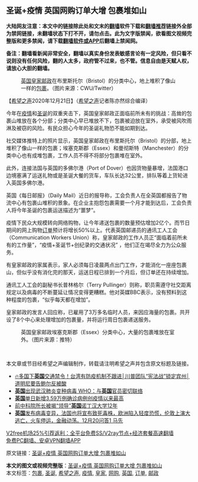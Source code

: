 <h2>圣诞+疫情 英国网购订单大增 包裹堆如山</h2> <p class="notice"><b>大陆网友注意：本文中的链接除此处和文末的<a href="https://github.com/bannedbook/fanqiang" >翻墙</a>软件下载和<a href="https://github.com/killgcd/justmysocks/blob/master/README.md">翻墙推荐</a>链接外全部为禁网链接，未翻墙状态下打不开，请勿点击。此为文字版禁闻，欲看图文视频完整版和更多禁闻，请下载<a href="https://github.com/bannedbook/fanqiang">翻墙软件或APP</a>后翻墙上禁闻网。</p><p>备注：翻墙看新闻非常安全，翻墙以真实身份发表敏感言论有一定风险，但只看不说则没有任何风险，翻的人太多，政府管不过来，也不管。信息自由是天赋人权，请放心大胆的翻墙。</b></p>  <div class="entry"> <figure><figcaption><a href="https://www.bannedbook.org/bnews/tag/%e8%8b%b1%e5%9b%bd/" class="st_tag internal_tag" rel="tag" title="标签 英国 下的日志">英国</a><a href="https://www.bannedbook.org/bnews/tag/%E7%9A%87%E5%AE%B6/" class="st_tag internal_tag" rel="tag" title="标签 皇家 下的日志">皇家</a><a href="https://www.bannedbook.org/bnews/tag/%E9%82%AE%E6%94%BF/" class="st_tag internal_tag" rel="tag" title="标签 邮政 下的日志">邮政</a>在布里斯托尔（Bristol）的分类中心，地上堆积了像山一样的<a href="https://www.bannedbook.org/bnews/tag/%E5%8C%85%E8%A3%B9/" class="st_tag internal_tag" rel="tag" title="标签 包裹 下的日志">包裹</a>。（图片来源：CWU/Twitter）</figcaption></figure> <p>【<span class='wp_keywordlink_affiliate'><a href="https://www.soundofhope.org" title="希望之声" target="_blank">希望之声</a></span>2020年12月21日】（<a href="https://www.bannedbook.org/bnews/tag/%e5%b8%8c%e6%9c%9b%e4%b9%8b%e5%a3%b0/" class="st_tag internal_tag" rel="tag" title="标签 希望之声 下的日志">希望之声</a>记者陈亦然综合编译）</p> <p>今年在<a href="https://www.bannedbook.org/bnews/tag/%E7%96%AB%E6%83%85/" class="st_tag internal_tag" rel="tag" title="标签 疫情 下的日志">疫情</a>和<a href="https://www.bannedbook.org/bnews/tag/%E5%9C%A3%E8%AF%9E/" class="st_tag internal_tag" rel="tag" title="标签 圣诞 下的日志">圣诞</a>的双重夹击下，英国皇家邮政正面临前所未有的挑战：高耸的包裹山堆放在各个分部；分类中心早已堆放不下，包裹被迫放在室外，承受被风吹雨淋及被窃的风险。有民众担心今年的圣诞礼物恐不能如期到达。</p> <p>社交媒体推特上的照片显示，英国皇家邮政在布里斯托尔（Bristol）的分部，地上堆积了像山一样的包裹；埃塞克斯郡（Essex）和曼彻斯特（Manchester）的分类中心也有成堆包裹，工作人员不得不将部分包裹堆在室外。</p> <p>此外，连接法国与英国的多佛尔港（Port of Dover）也因货物量暴增，法国港口边境塞满了运送礼物或是圣诞大餐的货车，车队长达32公里，排队等着上货轮进入英国多佛尔港。</p>  <p>英国《每日邮报》（Daily Mail）近日的报导称，工会负责人在全英国都报告了物流中心有包裹山堆积的景象。在企业主抱怨包裹需要一个月才能到达后，工会负责人将今年圣诞的包裹运送描述为“噩梦”。</p> <p>疫情下民众大规模转向网络购物，让今年递送包裹的数量预估增加2亿个。而节日期间的网上购物<a href="https://www.bannedbook.org/bnews/tag/%E8%AE%A2%E5%8D%95/" class="st_tag internal_tag" rel="tag" title="标签 订单 下的日志">订单</a>预计将增长50%以上。代表英国邮递员的通讯工人工会（Communication Workers Union）称，皇家邮政的工作人员正“面临着前所未有的工作量”，“疫情+圣诞节+创纪录的交通状况” ，他们正在竭尽全力为公众服务。</p> <p>有皇家邮政的家属表示，家人必须每日凌晨两点出门工作，才能消化一座座包裹山，但似乎没有消化完的那天，运送日程已排到一个月后，但订单还在持续增加。</p> <p>通讯工人工会的副秘书长普林格尔（Terry Pullinger）则称，职员需遵守社交距离规定以及病毒的不断蔓延让情况变得更糟糕。他对英媒BBC表示，没有预料到这种程度的包裹，“似乎每天都在增加”。</p>  <p>皇家邮政的发言人回应称，已雇用了3万多名临时人员，来因应海量的包裹。共开设了8个中心来处理增加的包裹量，并将运行周日包裹递送服务。</p> <figure><figcaption>英国皇家邮政埃塞克斯郡（Essex）分类中心，大量的包裹堆放在室外。（图片来源：推特）</figcaption></figure> <p> </p> <p>本文章或节目经希望之声编辑制作，转载请注明希望之声并包含原文标题及链接。</p> <ul class='op-related-articles' title='相关阅读'> <li><a href='https://www.bannedbook.org/bnews/bannedvideo/20201221/1452085.html' target='_blank'>🔥多国下<b>英国</b>交通禁令！台湾有防疫机制不跟进│川普团队“宪法战”锁定宾州│道明尼要告鲍尔反被酸</a></li> <li><a href='https://www.bannedbook.org/bnews/worldnews/20201221/1452066.html' target='_blank'><b>英国</b>出现武汉肺炎变种病毒 WHO：与<b>英国</b>官员密切联络</a></li> <li><a href='https://www.bannedbook.org/bnews/baitai/20201221/1452057.html' target='_blank'><b>英国</b>单日新增3.59万例确诊病例创疫情以来最高</a></li> <li><a href='https://www.bannedbook.org/bnews/comments/20201221/1452045.html' target='_blank'>前中科院所长被揭“领导”<b>英国</b>诺丁汉大学12年</a></li> <li><a href='https://www.bannedbook.org/bnews/bannedvideo/20201221/1451905.html' target='_blank'><b>英国</b>发布病毒变异，法国也将宣布致死毒株，欧洲陷入轻度恐慌，伦敦上演大逃亡，火车停运，金融动荡。12月20问答1 马先</a></li> </ul> <p class="texttj"> <a href="https://www.bannedbook.org/forum23/topic22702.html" target="_blank">V2free机场25%引荐返利：全平台免费SS/V2ray节点+经济套餐高速翻墙</a><br/> <a href="https://github.com/bannedbook/fanqiang/wiki/%E7%A6%81%E9%97%BB%E7%BD%91%E5%AE%89%E5%8D%93%E7%BF%BB%E5%A2%99%E6%96%B0%E9%97%BBAPP" target="_blank">免费PC翻墙、安卓VPN翻墙APP</a></p><p>原文链接：<a class="src_link"  href="https://www.soundofhope.org/post/455755" target="_blank">圣诞+疫情 英国网购订单大增 包裹堆如山</a></p> <a name='sharetosocial'></a>       <div><b>本文的图文或视频完整版</b>：<a href='https://www.bannedbook.org/bnews/comments/20201221/1452169.html'>圣诞+疫情 英国网购订单大增 包裹堆如山</a></div>  </div><!--END ENTRY--> <div class="postfooter"> <div>本文标签：<a href="https://www.bannedbook.org/bnews/tag/%E5%8C%85%E8%A3%B9/" rel="tag">包裹</a>, <a href="https://www.bannedbook.org/bnews/tag/%E5%9C%A3%E8%AF%9E/" rel="tag">圣诞</a>, <a href="https://www.bannedbook.org/bnews/tag/%e5%b8%8c%e6%9c%9b%e4%b9%8b%e5%a3%b0/" rel="tag">希望之声</a>, <a href="https://www.bannedbook.org/bnews/tag/%E7%96%AB%E6%83%85/" rel="tag">疫情</a>, <a href="https://www.bannedbook.org/bnews/tag/%E7%9A%87%E5%AE%B6/" rel="tag">皇家</a>, <a href="https://www.bannedbook.org/bnews/tag/%e7%bd%91%e8%b4%ad/" rel="tag">网购</a>, <a href="https://www.bannedbook.org/bnews/tag/%e8%8b%b1%e5%9b%bd/" rel="tag">英国</a>, <a href="https://www.bannedbook.org/bnews/tag/%E8%AE%A2%E5%8D%95/" rel="tag">订单</a>, <a href="https://www.bannedbook.org/bnews/tag/%E9%82%AE%E6%94%BF/" rel="tag">邮政</a></div>  </div><!--END POSTFOOTER--> 